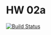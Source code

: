# HW 02a
[![Build Status](https://travis-ci.org/Asupkay/SSW-567-HW-02a.svg?branch=master)](https://travis-ci.org/Asupkay/SSW-567-HW-02a)
